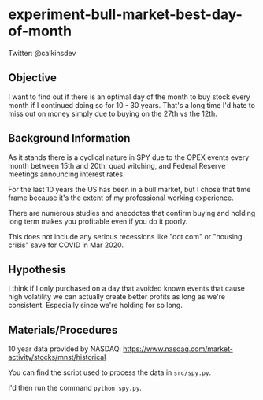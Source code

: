 # experiment-bull-market-best-day-of-month

Twitter: @calkinsdev

## Objective

I want to find out if there is an optimal day of the month to buy stock every month if I continued doing so for 10 - 30 years.  That's a long time I'd hate to miss out on money simply due to buying on the 27th vs the 12th.

## Background Information

As it stands there is a cyclical nature in SPY due to the OPEX events every month between 15th and 20th, quad witching, and Federal Reserve meetings announcing interest rates.

For the last 10 years the US has been in a bull market, but I chose that time frame because it's the extent of my professional working experience.

There are numerous studies and anecdotes that confirm buying and holding long term makes you profitable even if you do it poorly.

This does not include any serious recessions like "dot com" or "housing crisis" save for COVID in Mar 2020.

## Hypothesis

I think if I only purchased on a day that avoided known events that cause high volatility we can actually create better profits as long as we're consistent.  Especially since we're holding for so long.

## Materials/Procedures 

10 year data provided by NASDAQ: https://www.nasdaq.com/market-activity/stocks/mnst/historical 

You can find the script used to process the data in `src/spy.py`.

I'd then run the command `python spy.py`.